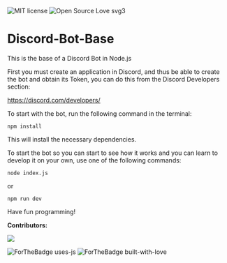 ![MIT license](https://img.shields.io/badge/License-MIT-blue.svg) ![Open Source Love svg3](https://badges.frapsoft.com/os/v3/open-source.svg?v=103)

# Discord-Bot-Base
This is the base of a Discord Bot in Node.js

First you must create an application in Discord, and thus be able to create the bot and obtain its Token, you can do this from the Discord Developers section:

https://discord.com/developers/

To start with the bot, run the following command in the terminal:

`npm install`

This will install the necessary dependencies.

To start the bot so you can start to see how it works and you can learn to develop it on your own, use one of the following commands:

`node index.js`

or

`npm run dev`

Have fun programming!

**Contributors:**

<a href="https://github.com/AcoDev/">
  <img src="https://contrib.rocks/image?repo=AcoDev/Discord-Bot-Base" />
</a>

![ForTheBadge uses-js](http://ForTheBadge.com/images/badges/uses-js.svg) ![ForTheBadge built-with-love](http://ForTheBadge.com/images/badges/built-with-love.svg)
